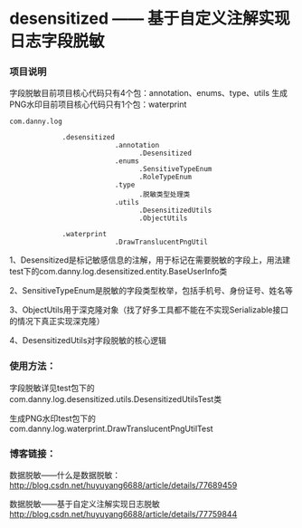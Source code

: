 # desensitized —— 基于自定义注解实现日志字段脱敏



### 项目说明

字段脱敏目前项目核心代码只有4个包：annotation、enums、type、utils
生成PNG水印目前项目核心代码只有1个包：waterprint

```
com.danny.log

             .desensitized
                          .annotation
                                .Desensitized
                          .enums
                                .SensitiveTypeEnum
                                .RoleTypeEnum
                          .type
                                .脱敏类型处理类
                          .utils
                                .DesensitizedUtils
                                .ObjectUtils
                                
             .waterprint
                          .DrawTranslucentPngUtil
```

1、Desensitized是标记敏感信息的注解，用于标记在需要脱敏的字段上，用法建test下的com.danny.log.desensitized.entity.BaseUserInfo类

2、SensitiveTypeEnum是脱敏的字段类型枚举，包括手机号、身份证号、姓名等

3、ObjectUtils用于深克隆对象（找了好多工具都不能在不实现Serializable接口的情况下真正实现深克隆）

4、DesensitizedUtils对字段脱敏的核心逻辑

### 使用方法：

字段脱敏详见test包下的com.danny.log.desensitized.utils.DesensitizedUtilsTest类

生成PNG水印test包下的com.danny.log.waterprint.DrawTranslucentPngUtilTest

### 博客链接：

数据脱敏——什么是数据脱敏：http://blog.csdn.net/huyuyang6688/article/details/77689459

数据脱敏——基于自定义注解实现日志脱敏 http://blog.csdn.net/huyuyang6688/article/details/77759844